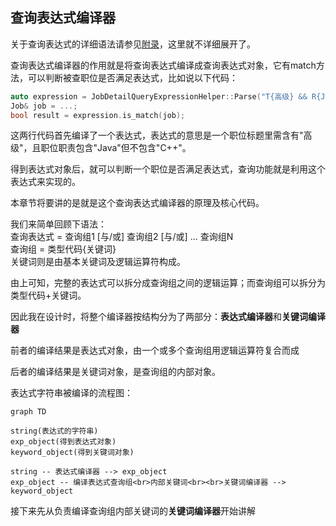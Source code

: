 ## 查询表达式编译器

关于查询表达式的详细语法请参见[附录](/manual/query/exp.md)，这里就不详细展开了。<br>

查询表达式编译器的作用就是将查询表达式编译成查询表达式对象，它有match方法，可以判断被查职位是否满足表达式，比如说以下代码：
```C++
auto expression = JobDetailQueryExpressionHelper::Parse("T{高级} && R{Java && !C++}");
Job& job = ...;
bool result = expression.is_match(job);
```

这两行代码首先编译了一个表达式，表达式的意思是一个职位标题里需含有"高级"，且职位职责包含"Java"但不包含"C++"。

得到表达式对象后，就可以判断一个职位是否满足表达式，查询功能就是利用这个表达式来实现的。



本章节将要讲的是就是这个查询表达式编译器的原理及核心代码。

我们来简单回顾下语法：<br>
查询表达式 = 查询组1 [与/或] 查询组2 [与/或] ... 查询组N<br>
查询组 = 类型代码{关键词}<br>
关键词则是由基本关键词及逻辑运算符构成。

由上可知，完整的表达式可以拆分成查询组之间的逻辑运算；而查询组可以拆分为类型代码+关键词。

因此我在设计时，将整个编译器按结构分为了两部分：**表达式编译器**和**关键词编译器**

前者的编译结果是表达式对象，由一个或多个查询组用逻辑运算符复合而成

后者的编译结果是关键词对象，是查询组的内部对象。



表达式字符串被编译的流程图：

```mermaid
graph TD

string(表达式的字符串)
exp_object(得到表达式对象)
keyword_object(得到关键词对象)

string -- 表达式编译器 --> exp_object
exp_object -- 编译表达式查询组<br>内部关键词<br><br>关键词编译器 --> keyword_object
```



接下来先从负责编译查询组内部关键词的**关键词编译器**开始讲解